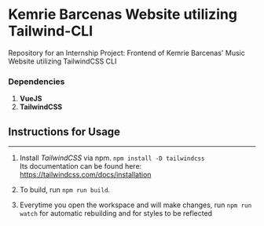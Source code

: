 # Kemrie Barcenas Website utilizing Tailwind-CLI
Repository for an Internship Project: Frontend of Kemrie Barcenas' Music Website utilizing TailwindCSS CLI

### Dependencies 
1. **VueJS** <br>
2. **TailwindCSS** <br>

## Instructions for Usage
--------------
1. Install *TailwindCSS* via npm.
  ` npm install -D tailwindcss ` <br>
  Its documentation can be found here: https://tailwindcss.com/docs/installation
  
2. To build, run ` npm run build `.

3.  Everytime you open the workspace and will make changes, run ` npm run watch ` for automatic rebuilding and for styles to be reflected
